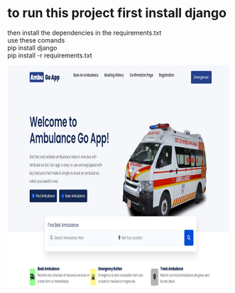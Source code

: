 <h1>to run this project first install django</h1>
<p>
then install the dependencies in the requirements.txt
<br>
use these comands 
<br>
pip install django
<br>
pip install -r requirements.txt
</p>

<img src="./static/img/image.png" alt="demo" width="500px" height="500px">
